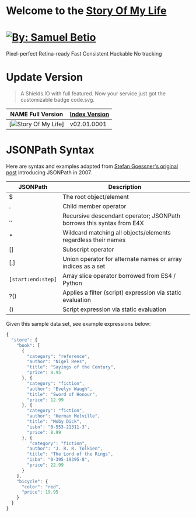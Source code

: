 Welcome to the
[Story Of My Life][1]
=====================


[![By: Samuel Betio](https://github.com/samuelbetio/storyofmylife/blob/code.svg/logo.svg)][1]
==================================================
Pixel-perfect   Retina-ready   Fast   Consistent   Hackable   No tracking


Update Version
==============
> A Shields.IO with full featured. Now your service just got the customizable badge code.svg.

|                NAME Full Version                                                                    |[Index Version][2]    |
|-----------------------------------------------------------------------------------------------------|----------------------|
|[![Story Of My Life](https://github.com/samuelbetio/storyofmylife/blob/code.svg/storyofmylife.svg)]  |        v02.01.0001   |









JSONPath Syntax
===============
Here are syntax and examples adapted from [Stefan Goessner's original post][7] introducing JSONPath in 2007.

|**JSONPath**|    **Description**     |
|------------|------------------------|
|$           |The root object/element |
|.	         |Child member operator   |
|..          |Recursive descendant operator; JSONPath borrows this syntax from E4X|
|*	         |Wildcard matching all objects/elements regardless their names|
|[]	         |Subscript operator      |
|[,]	       |Union operator for alternate names or array indices as a set|
|```[start:end:step]```|Array slice operator borrowed from ES4 / Python|
|?()	       |Applies a filter (script) expression via static evaluation|
|()	         |Script expression via static evaluation|


Given this sample data set, see example expressions below:
```js
{
  "store": {
    "book": [ 
      {
        "category": "reference",
        "author": "Nigel Rees",
        "title": "Sayings of the Century",
        "price": 8.95
      }, {
        "category": "fiction",
        "author": "Evelyn Waugh",
        "title": "Sword of Honour",
        "price": 12.99
      }, {
        "category": "fiction",
        "author": "Herman Melville",
        "title": "Moby Dick",
        "isbn": "0-553-21311-3",
        "price": 8.99
      }, {
         "category": "fiction",
        "author": "J. R. R. Tolkien",
        "title": "The Lord of the Rings",
        "isbn": "0-395-19395-8",
        "price": 22.99
      }
    ],
    "bicycle": {
      "color": "red",
      "price": 19.95
    }
  }
}
```

















[1]: https://samuelbetio.github.io/storyofmylife
[2]: #index-version
[3]: #readmemd-version
[4]: #license
[5]: #rss-version
[6]: #full-version
[7]: http://goessner.net/articles/JsonPath/
[8]: https://github.com/samuelbetio/storyofmylife/blob/code.svg/storyofmylife.svg
[9]: https://github.com/samuelbetio/storyofmylife/releases/tag/v0.0.1
[10]: https://github.com/samuelbetio/storyofmylife/releases/tag/v01.80.3462.5836
[11]: https://github.com/samuelbetio/storyofmylife/releases/tag/v5.80.3462.5836
[12]: https://github.com/samuelbetio/storyofmylife/releases/tag/v02.04.0001.0001
[som-image]: https://github.com/samuelbetio/storyofmylife/blob/master/assets/img/logo.png
[som-url]: https://github.com/samuelbetio/storyofmylife/releases
